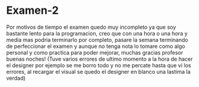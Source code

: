 # Examen-2

Por motivos de tiempo el examen quedo muy incompleto ya que soy bastante lento para la programacion, creo que con una hora o una hora y media mas podria terminarlo por completo, pasare la semana terminando de perfeccionar el examen y aunque no tenga nota lo tomare como algo personal y como practica para poder mejorar, muchas gracias profesor buenas noches! (Tuve varios errores de ultimo momento a la hora de hacer el designer por ejemplo se me borro todo y no me percate hasta que vi los errores, al recargar el visual se quedo el designer en blanco una lastima la verdad)
